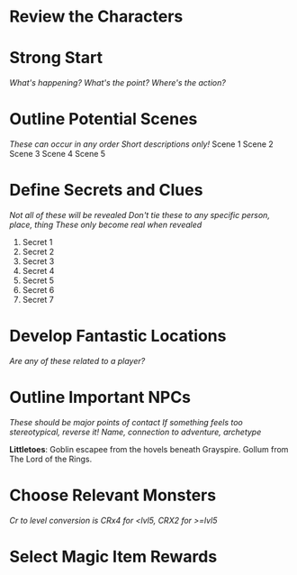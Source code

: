 # Review the Characters
# Strong Start
*What's happening?*
*What's the point?*
*Where's the action?*

# Outline Potential Scenes
*These can occur in any order*
*Short descriptions only!*
Scene 1
Scene 2
Scene 3
Scene 4
Scene 5

# Define Secrets and Clues
*Not all of these will be revealed*
*Don't tie these to any specific person, place, thing*
*These only become real when revealed*
1. Secret 1
2. Secret 2
3. Secret 3
4. Secret 4
5. Secret 5
6. Secret 6
7. Secret 7

# Develop Fantastic Locations
*Are any of these related to a player?*

# Outline Important NPCs
*These should be major points of contact*
*If something feels too stereotypical, reverse it!*
*Name, connection to adventure, archetype*

**Littletoes**: Goblin escapee from the hovels beneath Grayspire. Gollum from The Lord of the Rings.

# Choose Relevant Monsters
*Cr to level conversion is CRx4 for <lvl5, CRX2 for >=lvl5*

# Select Magic Item Rewards